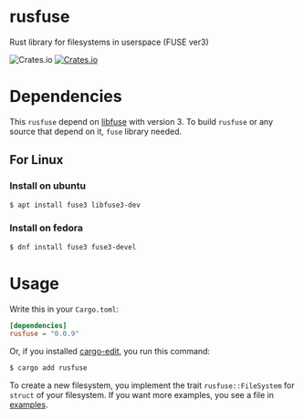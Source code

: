 # rusfuse
Rust library for filesystems in userspace (FUSE ver3)

![Crates.io](https://img.shields.io/crates/l/fuse)
[![Crates.io](https://img.shields.io/crates/v/rusfuse.svg)](https://crates.io/crates/rusfuse)

# Dependencies
This `rusfuse` depend on [libfuse](https://github.com/libfuse/libfuse) with version 3.
To build `rusfuse` or any source that depend on it, `fuse` library needed.

## For Linux
### Install on ubuntu
```sh
$ apt install fuse3 libfuse3-dev
```

### Install on fedora
```sh
$ dnf install fuse3 fuse3-devel
```

# Usage
Write this in your `Cargo.toml`:

```toml
[dependencies]
rusfuse = "0.0.9"
```

Or, if you installed [cargo-edit](https://github.com/killercup/cargo-edit), you run this command:

```sh
$ cargo add rusfuse
```

To create a new filesystem, you implement the trait `rusfuse::FileSystem` for `struct` of your filesystem.
If you want more examples, you see a file in [examples](./examples). 
